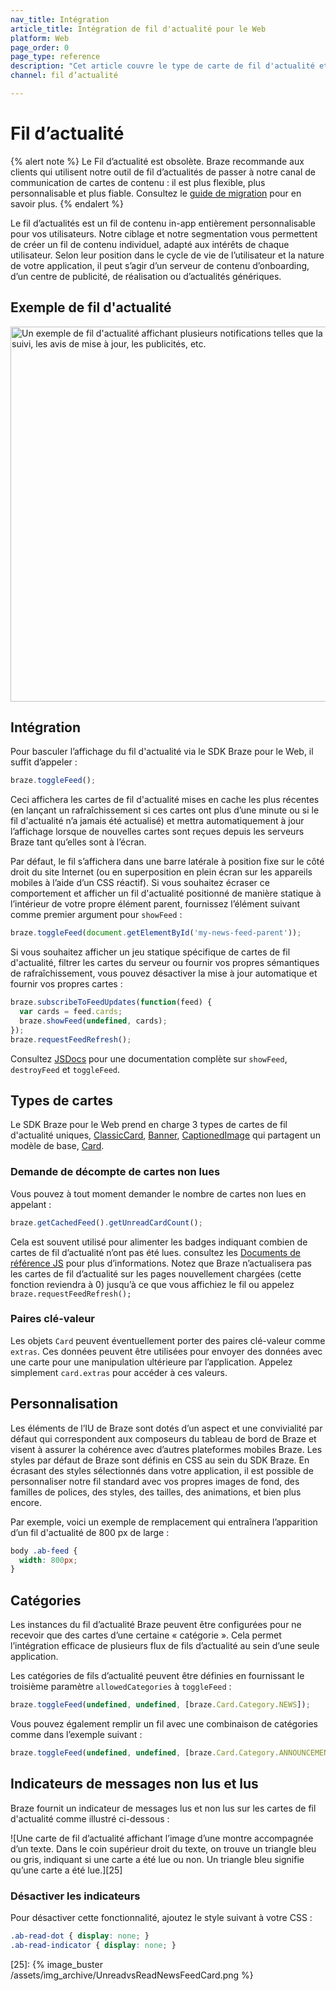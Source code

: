 ```yaml
---
nav_title: Intégration
article_title: Intégration de fil d'actualité pour le Web
platform: Web
page_order: 0
page_type: reference
description: "Cet article couvre le type de carte de fil d'actualité et comment intégrer le fil d'actualité dans votre application Web via le SDK Braze."
channel: fil d’actualité

---
```


# Fil d’actualité

{% alert note %}
Le Fil d’actualité est obsolète. Braze recommande aux clients qui utilisent notre outil de fil d’actualités de passer à notre canal de communication de cartes de contenu : il est plus flexible, plus personnalisable et plus fiable. Consultez le [guide de migration]({{site.baseurl}}/user_guide/message_building_by_channel/content_cards/migrating_from_news_feed/) pour en savoir plus.
{% endalert %}

Le fil d’actualités est un fil de contenu in-app entièrement personnalisable pour vos utilisateurs. Notre ciblage et notre segmentation vous permettent de créer un fil de contenu individuel, adapté aux intérêts de chaque utilisateur. Selon leur position dans le cycle de vie de l’utilisateur et la nature de votre application, il peut s’agir d’un serveur de contenu d’onboarding, d’un centre de publicité, de réalisation ou d’actualités génériques.

## Exemple de fil d'actualité

<img src="{% image_buster /assets/img_archive/WebNewsFeed.png %}" alt="Un exemple de fil d'actualité affichant plusieurs notifications telles que la demande de suivi, les avis de mise à jour, les publicités, etc." height="600" />

## Intégration

Pour basculer l’affichage du fil d'actualité via le SDK Braze pour le Web, il suffit d’appeler :

``` javascript
braze.toggleFeed();
```

Ceci affichera les cartes de fil d'actualité mises en cache les plus récentes (en lançant un rafraîchissement si ces cartes ont plus d’une minute ou si le fil d'actualité n’a jamais été actualisé) et mettra automatiquement à jour l’affichage lorsque de nouvelles cartes sont reçues depuis les serveurs Braze tant qu’elles sont à l’écran.

Par défaut, le fil s’affichera dans une barre latérale à position fixe sur le côté droit du site Internet (ou en superposition en plein écran sur les appareils mobiles à l’aide d’un CSS réactif). Si vous souhaitez écraser ce comportement et afficher un fil d'actualité positionné de manière statique à l’intérieur de votre propre élément parent, fournissez l’élément suivant comme premier argument pour `showFeed` :

``` javascript
braze.toggleFeed(document.getElementById('my-news-feed-parent'));
```

Si vous souhaitez afficher un jeu statique spécifique de cartes de fil d'actualité, filtrer les cartes du serveur ou fournir vos propres sémantiques de rafraîchissement, vous pouvez désactiver la mise à jour automatique et fournir vos propres cartes :

``` javascript
braze.subscribeToFeedUpdates(function(feed) {
  var cards = feed.cards;
  braze.showFeed(undefined, cards);
});
braze.requestFeedRefresh();
```

Consultez [JSDocs][2] pour une documentation complète sur `showFeed`, `destroyFeed` et `toggleFeed`.

## Types de cartes

Le SDK Braze pour le Web prend en charge 3 types de cartes de fil d'actualité uniques, [ClassicCard][3], [Banner][4], [CaptionedImage][5] qui partagent un modèle de base, [Card][1].

### Demande de décompte de cartes non lues

Vous pouvez à tout moment demander le nombre de cartes non lues en appelant :

``` javascript
braze.getCachedFeed().getUnreadCardCount();
```

Cela est souvent utilisé pour alimenter les badges indiquant combien de cartes de fil d’actualité n’ont pas été lues. consultez les [Documents de référence JS][17] pour plus d’informations. Notez que Braze n’actualisera pas les cartes de fil d’actualité sur les pages nouvellement chargées (cette fonction reviendra à 0) jusqu’à ce que vous affichiez le fil ou appelez `braze.requestFeedRefresh();`

### Paires clé-valeur

Les objets `Card` peuvent éventuellement porter des paires clé-valeur comme `extras`. Ces données peuvent être utilisées pour envoyer des données avec une carte pour une manipulation ultérieure par l’application. Appelez simplement `card.extras` pour accéder à ces valeurs.

## Personnalisation

Les éléments de l’IU de Braze sont dotés d’un aspect et une convivialité par défaut qui correspondent aux composeurs du tableau de bord de Braze et visent à assurer la cohérence avec d’autres plateformes mobiles Braze. Les styles par défaut de Braze sont définis en CSS au sein du SDK Braze. En écrasant des styles sélectionnés dans votre application, il est possible de personnaliser notre fil standard avec vos propres images de fond, des familles de polices, des styles, des tailles, des animations, et bien plus encore.

Par exemple, voici un exemple de remplacement qui entraînera l’apparition d’un fil d'actualité de 800 px de large :

``` css
body .ab-feed {
  width: 800px;
}
```

## Catégories

Les instances du fil d’actualité Braze peuvent être configurées pour ne recevoir que des cartes d’une certaine « catégorie ». Cela permet l’intégration efficace de plusieurs flux de fils d’actualité au sein d’une seule application.

Les catégories de fils d’actualité peuvent être définies en fournissant le troisième paramètre `allowedCategories` à `toggleFeed` :

``` javascript
braze.toggleFeed(undefined, undefined, [braze.Card.Category.NEWS]);
```

Vous pouvez également remplir un fil avec une combinaison de catégories comme dans l’exemple suivant :

``` javascript
braze.toggleFeed(undefined, undefined, [braze.Card.Category.ANNOUNCEMENTS, braze.Card.Category.NEWS]);
```

## Indicateurs de messages non lus et lus

Braze fournit un indicateur de messages lus et non lus sur les cartes de fil d'actualité comme illustré ci-dessous :

![Une carte de fil d’actualité affichant l’image d’une montre accompagnée d’un texte. Dans le coin supérieur droit du texte, on trouve un triangle bleu ou gris, indiquant si une carte a été lue ou non. Un triangle bleu signifie qu’une carte a été lue.][25]

### Désactiver les indicateurs

Pour désactiver cette fonctionnalité, ajoutez le style suivant à votre CSS :

``` css
.ab-read-dot { display: none; }
.ab-read-indicator { display: none; }
```

[1]: https://js.appboycdn.com/web-sdk/latest/doc/classes/braze.card.html
[2]: https://js.appboycdn.com/web-sdk/latest/doc/modules/braze.html#showfeed
[3]: https://js.appboycdn.com/web-sdk/latest/doc/classes/braze.classiccard.html
[4]: https://js.appboycdn.com/web-sdk/latest/doc/classes/braze.banner.html
[5]: https://js.appboycdn.com/web-sdk/latest/doc/classes/braze.captionedimage.html
[14]: {{site.baseurl}}/user_guide/message_building_by_channel/in-app_messages/reporting/
[17]: https://js.appboycdn.com/web-sdk/latest/doc/classes/braze.feed.html
[25]: {% image_buster /assets/img_archive/UnreadvsReadNewsFeedCard.png %}